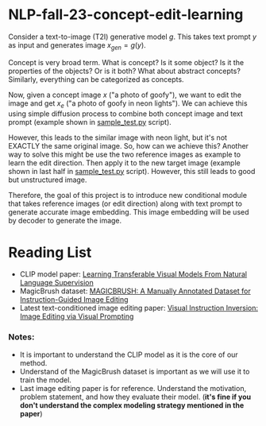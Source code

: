 # NLP-fall-23-concept-edit-learning

Consider a text-to-image (T2I) generative model $g$.
This takes text prompt $y$ as input and generates image $x_{gen} = g(y)$.

Concept is very broad term. What is concept? Is it some object? Is it the properties of the objects?
Or is it both? What about abstract concepts? Similarly, everything can be categorized as concepts.

Now, given a concept image $x$ ("a photo of goofy"), we want to edit the image and get $x_e$ ("a photo of goofy in neon lights").
We can achieve this using simple diffusion process to combine both concept image and text prompt (example shown in [sample_test.py](src/sample_test.py) script).

However, this leads to the similar image with neon light, but it's not EXACTLY the same original image.
So, how can we achieve this?
Another way to solve this might be use the two reference images as example to learn the edit direction.
Then apply it to the new target image (example shown in last half in [sample_test.py](src/sample_test.py) script).
However, this still leads to good but unstructured image.

Therefore, the goal of this project is to introduce new conditional module that takes reference images (or edit direction) along with text prompt to generate accurate image embedding.
This image embedding will be used by decoder to generate the image.

# Reading List

* CLIP model paper: [Learning Transferable Visual Models From Natural Language Supervision](https://arxiv.org/abs/2103.00020)
* MagicBrush dataset: [MAGICBRUSH: A Manually Annotated Dataset for Instruction-Guided Image Editing](https://arxiv.org/abs/2306.10012)
* Latest text-conditioned image editing paper: [Visual Instruction Inversion: Image Editing via Visual Prompting](https://arxiv.org/abs/2307.14331)

### Notes: 
* It is important to understand the CLIP model as it is the core of our method.
* Understand of the MagicBrush dataset is important as we will use it to train the model.
* Last image editing paper is for reference. Understand the motivation, problem statement, and how they evaluate their model. (**it's fine if you don't understand the complex modeling strategy mentioned in the paper**)

